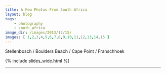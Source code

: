 ```yaml
---
title: A Few Photos From South Africa
layout: blog
tags:
    - photography
    - south_africa
image_dir: /images/2013/12/15/
images: [ 1,2,3,4,5,6,7,8,9,10,11,12,13,14,15 ]
---
```

Stellenbosch / Boulders Beach / Cape Point / Franschhoek

{% include slides_wide.html %}

<hr />
